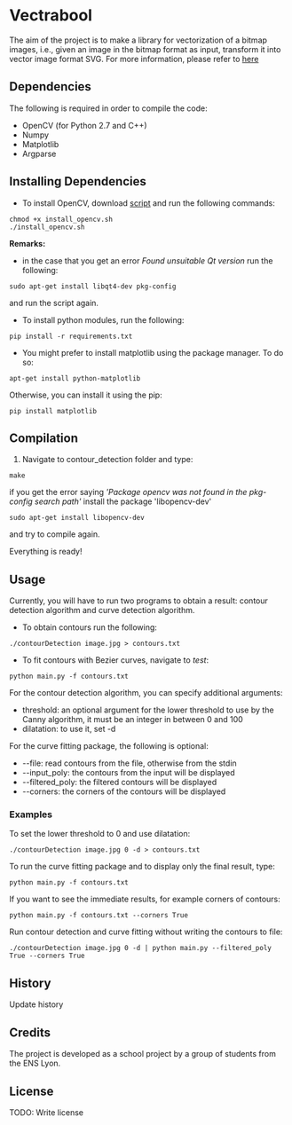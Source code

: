 # Vectrabool

The aim of the project is to make a library for vectorization of a bitmap images, i.e., given an image in the bitmap format as input, transform it into vector image format SVG.
For more information, please refer to <a href='https://vladan-jovicic.github.io/Vec-Lib'>here</a>

## Dependencies

The following is required in order to compile the code:
- OpenCV (for Python 2.7 and C++)
- Numpy
- Matplotlib
- Argparse

## Installing Dependencies

- To install OpenCV, download <a href='https://drive.google.com/file/d/0B9EaSh0VvlsQOEN5bE5LU1U3b2s/view?usp=sharing'>script</a> and run the following commands:
```
chmod +x install_opencv.sh
./install_opencv.sh
```
<b>Remarks:</b>
- in the case that you get an error <i>Found unsuitable Qt version</i> run the following:
```
sudo apt-get install libqt4-dev pkg-config
```
and run the script again.

- To install python modules, run the following:
```
pip install -r requirements.txt
```

- You might prefer to install matplotlib using the package manager. To do so:
```
apt-get install python-matplotlib
```
Otherwise, you can install it using the pip:
```
pip install matplotlib
```

## Compilation

1. Navigate to contour_detection folder and type:
```
make
```

if you get the error saying <i>'Package opencv was not found in the pkg-config search path'</i> install the package 'libopencv-dev'
```
sudo apt-get install libopencv-dev
```
and try to compile again.

Everything is ready!

## Usage

Currently, you will have to run two programs to obtain a result: contour detection algorithm and curve detection algorithm.

- To obtain contours run the following:
```
./contourDetection image.jpg > contours.txt
```

- To fit contours with Bezier curves, navigate to <i>test</i>:
```
python main.py -f contours.txt
```

For the contour detection algorithm, you can specify additional arguments:
- threshold: an optional argument for the lower threshold to use by the Canny algorithm, it must be an integer in between 0 and 100
- dilatation: to use it, set -d

For the curve fitting package, the following is optional:
- --file: read contours from the file, otherwise from the stdin
- --input_poly: the contours from the input will be displayed
- --filtered_poly: the filtered contours will be displayed
- --corners: the corners of the contours will be displayed

### Examples

To set the lower threshold to 0 and use dilatation:
```
./contourDetection image.jpg 0 -d > contours.txt
```

To run the curve fitting package and to display only the final result, type:
```
python main.py -f contours.txt
```

If you want to see the immediate results, for example corners of contours:
```
python main.py -f contours.txt --corners True
```

Run contour detection and curve fitting without writing the contours to file:
```
./contourDetection image.jpg 0 -d | python main.py --filtered_poly True --corners True
```

## History

Update history

## Credits

The project is developed as a school project by a group of students from the ENS Lyon.

## License

TODO: Write license
